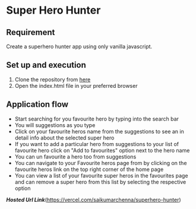 # Super Hero Hunter

## Requirement
Create a superhero hunter app using only vanilla javascript.

## Set up and execution  
  1. Clone the repository from [here](https://github.com/arunsridher/superhero-hunter)
  2. Open the index.html file in your preferred browser

## Application flow
  * Start searching for you favourite hero by typing into the search bar
  * You will suggestions as you type
  * Click on your favourite heros name from the suggestions to see an in detail info about the selected super hero
  * If you want to add a particular hero from suggestions to your list of favourite hero click on "Add to favourites" option next to the hero name
  * You can un favourite a hero too from suggestions
  * You can navigate to your Favourite heros page from by clicking on the favourite heros link on the top right corner of the home page 
  * You can view a list of your favourite super heros in the favourites page and can remove a super hero from this list by selecting the respective option


***Hosted Url Link***(https://vercel.com/saikumarchenna/superhero-hunter)

